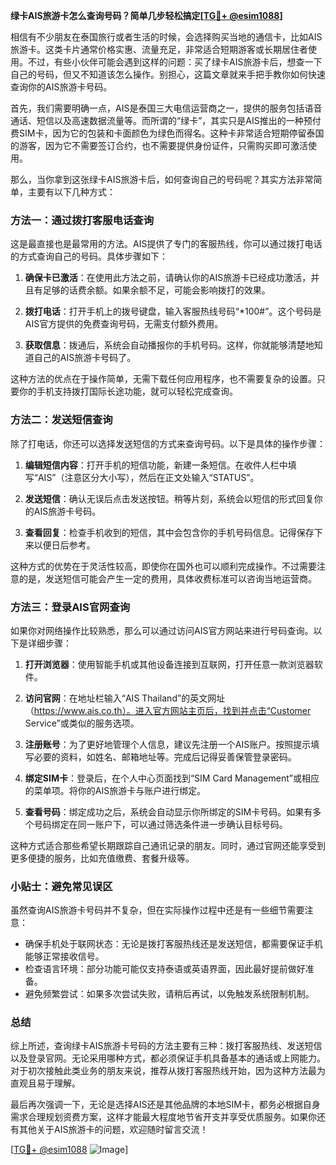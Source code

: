 **绿卡AIS旅游卡怎么查询号码？简单几步轻松搞定[[TG💪+ @esim1088](https://t.me/s/esim1088)]**

相信有不少朋友在泰国旅行或者生活的时候，会选择购买当地的通信卡，比如AIS旅游卡。这类卡片通常价格实惠、流量充足，非常适合短期游客或长期居住者使用。不过，有些小伙伴可能会遇到这样的问题：买了绿卡AIS旅游卡后，想查一下自己的号码，但又不知道该怎么操作。别担心，这篇文章就来手把手教你如何快速查询你的AIS旅游卡号码。

首先，我们需要明确一点，AIS是泰国三大电信运营商之一，提供的服务包括语音通话、短信以及高速数据流量等。而所谓的“绿卡”，其实只是AIS推出的一种预付费SIM卡，因为它的包装和卡面颜色为绿色而得名。这种卡非常适合短期停留泰国的游客，因为它不需要签订合约，也不需要提供身份证件，只需购买即可激活使用。

那么，当你拿到这张绿卡AIS旅游卡后，如何查询自己的号码呢？其实方法非常简单，主要有以下几种方式：

### 方法一：通过拨打客服电话查询

这是最直接也是最常用的方法。AIS提供了专门的客服热线，你可以通过拨打电话的方式查询自己的号码。具体步骤如下：

1. **确保卡已激活**：在使用此方法之前，请确认你的AIS旅游卡已经成功激活，并且有足够的话费余额。如果余额不足，可能会影响拨打的效果。
   
2. **拨打电话**：打开手机上的拨号键盘，输入客服热线号码“*100#”。这个号码是AIS官方提供的免费查询号码，无需支付额外费用。
   
3. **获取信息**：拨通后，系统会自动播报你的手机号码。这样，你就能够清楚地知道自己的AIS旅游卡号码了。

这种方法的优点在于操作简单，无需下载任何应用程序，也不需要复杂的设置。只要你的手机支持拨打国际长途功能，就可以轻松完成查询。

### 方法二：发送短信查询

除了打电话，你还可以选择发送短信的方式来查询号码。以下是具体的操作步骤：

1. **编辑短信内容**：打开手机的短信功能，新建一条短信。在收件人栏中填写“AIS”（注意区分大小写），然后在正文处输入“STATUS”。

2. **发送短信**：确认无误后点击发送按钮。稍等片刻，系统会以短信的形式回复你的AIS旅游卡号码。

3. **查看回复**：检查手机收到的短信，其中会包含你的手机号码信息。记得保存下来以便日后参考。

这种方式的优势在于灵活性较高，即使你在国外也可以顺利完成操作。不过需要注意的是，发送短信可能会产生一定的费用，具体收费标准可以咨询当地运营商。

### 方法三：登录AIS官网查询

如果你对网络操作比较熟悉，那么可以通过访问AIS官方网站来进行号码查询。以下是详细步骤：

1. **打开浏览器**：使用智能手机或其他设备连接到互联网，打开任意一款浏览器软件。

2. **访问官网**：在地址栏输入“AIS Thailand”的英文网址（https://www.ais.co.th）。进入官方网站主页后，找到并点击“Customer Service”或类似的服务选项。

3. **注册账号**：为了更好地管理个人信息，建议先注册一个AIS账户。按照提示填写必要的资料，如姓名、邮箱地址等。完成后记得妥善保管登录密码。

4. **绑定SIM卡**：登录后，在个人中心页面找到“SIM Card Management”或相应的菜单项。将你的AIS旅游卡与账户进行绑定。

5. **查看号码**：绑定成功之后，系统会自动显示你所绑定的SIM卡号码。如果有多个号码绑定在同一账户下，可以通过筛选条件进一步确认目标号码。

这种方式适合那些希望长期跟踪自己通讯记录的朋友。同时，通过官网还能享受到更多便捷的服务，比如充值缴费、套餐升级等。

### 小贴士：避免常见误区

虽然查询AIS旅游卡号码并不复杂，但在实际操作过程中还是有一些细节需要注意：

- 确保手机处于联网状态：无论是拨打客服热线还是发送短信，都需要保证手机能够正常接收信号。
- 检查语言环境：部分功能可能仅支持泰语或英语界面，因此最好提前做好准备。
- 避免频繁尝试：如果多次尝试失败，请稍后再试，以免触发系统限制机制。

### 总结

综上所述，查询绿卡AIS旅游卡号码的方法主要有三种：拨打客服热线、发送短信以及登录官网。无论采用哪种方式，都必须保证手机具备基本的通话或上网能力。对于初次接触此类业务的朋友来说，推荐从拨打客服热线开始，因为这种方法最为直观且易于理解。

最后再次强调一下，无论是选择AIS还是其他品牌的本地SIM卡，都务必根据自身需求合理规划资费方案，这样才能最大程度地节省开支并享受优质服务。如果你还有其他关于AIS旅游卡的问题，欢迎随时留言交流！

[[TG💪+ @esim1088](https://t.me/s/esim1088) ![Image](https://i.postimg.cc/4NQfJmqS/Snipaste-2025-05-13-00-14-12.png)]